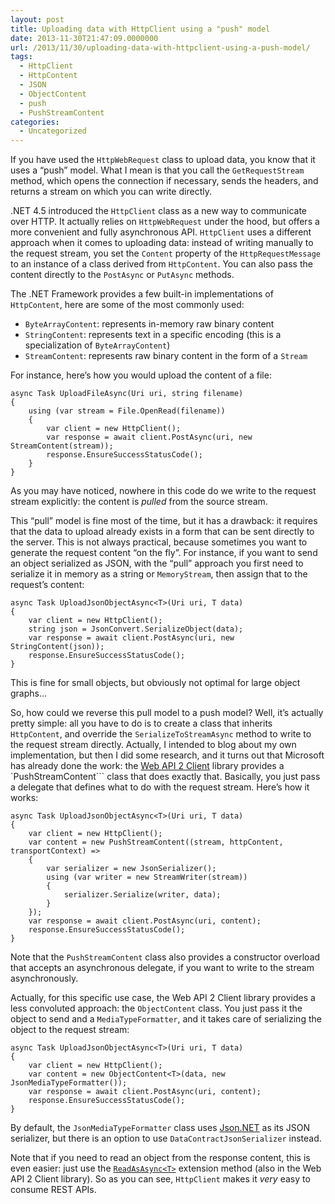 ```yaml
---
layout: post
title: Uploading data with HttpClient using a "push" model
date: 2013-11-30T21:47:09.0000000
url: /2013/11/30/uploading-data-with-httpclient-using-a-push-model/
tags:
  - HttpClient
  - HttpContent
  - JSON
  - ObjectContent
  - push
  - PushStreamContent
categories:
  - Uncategorized
---
```



If you have used the `HttpWebRequest` class to upload data, you know that it uses a “push” model. What I mean is that you call the `GetRequestStream` method, which opens the connection if necessary, sends the headers, and returns a stream on which you can write directly.

.NET 4.5 introduced the `HttpClient` class as a new way to communicate over HTTP. It actually relies on `HttpWebRequest` under the hood, but offers a more convenient and fully asynchronous API. `HttpClient` uses a different approach when it comes to uploading data: instead of writing manually to the request stream, you set the `Content` property of the `HttpRequestMessage` to an instance of a class derived from `HttpContent`. You can also pass the content directly to the `PostAsync` or `PutAsync` methods.

The .NET Framework provides a few built-in implementations of `HttpContent`, here are some of the most commonly used:

- `ByteArrayContent`: represents in-memory raw binary content
- `StringContent`: represents text in a specific encoding (this is a specialization of `ByteArrayContent`)
- `StreamContent`: represents raw binary content in the form of a `Stream`


For instance, here’s how you would upload the content of a file:

```
async Task UploadFileAsync(Uri uri, string filename)
{
    using (var stream = File.OpenRead(filename))
    {
        var client = new HttpClient();
        var response = await client.PostAsync(uri, new StreamContent(stream));
        response.EnsureSuccessStatusCode();
    }
}
```

As you may have noticed, nowhere in this code do we write to the request stream explicitly: the content is *pulled* from the source stream.

This “pull” model is fine most of the time, but it has a drawback: it requires that the data to upload already exists in a form that can be sent directly to the server. This is not always practical, because sometimes you want to generate the request content “on the fly”. For instance, if you want to send an object serialized as JSON, with the “pull” approach you first need to serialize it in memory as a string or `MemoryStream`, then assign that to the request’s content:

```
async Task UploadJsonObjectAsync<T>(Uri uri, T data)
{
    var client = new HttpClient();
    string json = JsonConvert.SerializeObject(data);
    var response = await client.PostAsync(uri, new StringContent(json));
    response.EnsureSuccessStatusCode();
}
```

This is fine for small objects, but obviously not optimal for large object graphs…

So, how could we reverse this pull model to a push model? Well, it’s actually pretty simple: all you have to do is to create a class that inherits `HttpContent`, and override the `SerializeToStreamAsync` method to write to the request stream directly. Actually, I intended to blog about my own implementation, but then I did some research, and it turns out that Microsoft has already done the work: the [Web API 2 Client](https://www.nuget.org/packages/Microsoft.AspNet.WebApi.Client) library provides a `PushStreamContent``` class that does exactly that. Basically, you just pass a delegate that defines what to do with the request stream. Here’s how it works:

```
async Task UploadJsonObjectAsync<T>(Uri uri, T data)
{
    var client = new HttpClient();
    var content = new PushStreamContent((stream, httpContent, transportContext) =>
    {
        var serializer = new JsonSerializer();
        using (var writer = new StreamWriter(stream))
        {
            serializer.Serialize(writer, data);
        }
    });
    var response = await client.PostAsync(uri, content);
    response.EnsureSuccessStatusCode();
}
```

Note that the `PushStreamContent` class also provides a constructor overload that accepts an asynchronous delegate, if you want to write to the stream asynchronously.

Actually, for this specific use case, the Web API 2 Client library provides a less convoluted approach: the `ObjectContent` class. You just pass it the object to send and a `MediaTypeFormatter`, and it takes care of serializing the object to the request stream:

```
async Task UploadJsonObjectAsync<T>(Uri uri, T data)
{
    var client = new HttpClient();
    var content = new ObjectContent<T>(data, new JsonMediaTypeFormatter());
    var response = await client.PostAsync(uri, content);
    response.EnsureSuccessStatusCode();
}
```

By default, the `JsonMediaTypeFormatter` class uses [Json.NET](http://james.newtonking.com/json) as its JSON serializer, but there is an option to use `DataContractJsonSerializer` instead.

Note that if you need to read an object from the response content, this is even easier: just use the [`ReadAsAsync<T>`](http://msdn.microsoft.com/en-us/library/system.net.http.httpcontentextensions.readasasync%28v=vs.118%29.aspx) extension method (also in the Web API 2 Client library). So as you can see, `HttpClient` makes it *very* easy to consume REST APIs.

